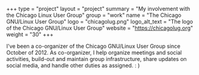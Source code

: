 +++
type = "project"
layout = "project"
summary = "My involvement with the Chicago Linux User Group"
group = "work"
name = "The Chicago GNU/Linux User Group"
logo = "chicagolug.png"
logo_alt_text = "The logo of the Chicago GNU/Linux User Group"
website = "https://chicagolug.org"
weight = "30"
+++

I've been a co-organizer of the Chicago GNU/Linux User Group since October of
2012. As co-organizer, I help organize meetings and social activities,
build-out and maintain group infrastructure, share updates on social media,
and handle other duties as assigned. : )
